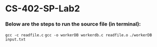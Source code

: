 # CS-402-SP-Lab2

### Below are the steps to run the source file (in terminal):
 `gcc -c readfile.c`
 `gcc -o workerDB workerdb.c readfile.o`
 `./workerDB input.txt` 
